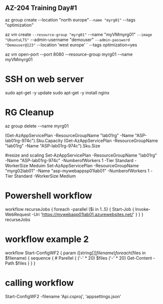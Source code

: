 ## AZ-204 Training Day#1
az group create --location "north europe"`
  --name "myrg01" `
  --tags "optimization"

az vm create `
  --resource-group "myrg01" `
  --name "myVMmyrg01" `
  --image "UbuntuLTS" `
  --admin-username "demouser" `
  --admin-password "Demouser@123" `
  --location 'west europe' `
  --tags optimization=yes

az vm open-port --port 8080 --resource-group myrg01 --name myVMmyrg01

# SSH on web server
sudo apt-get -y update
sudo apt-get -y install nginx

# RG Cleanup
az group delete --name myrg01


(Get-AzAppServicePlan -ResourceGroupName "lab01rg" -Name "ASP-lab01rg-974c").Sku.Capacity
(Get-AzAppServicePlan -ResourceGroupName "lab01rg" -Name "ASP-lab01rg-974c").Sku.Size

#resize and scaling
Set-AzAppServicePlan -ResourceGroupName "lab01rg" -Name "ASP-lab01rg-974c" -NumberofWorkers 1 -Tier Standard -WorkerSize Meduim
Set-AzAppServicePlan -ResourceGroupName "myrg02lab01" -Name "asp-mywebappsp01lab01" -NumberofWorkers 1 -Tier Standard -WorkerSize Medium

# Powershell workflow
workflow recurseJobs {
  foreach -parallel ($i in 1..5) {
    Start-Job { Invoke-WebRequest -Uri 'https://mywebapp01lab01.azurewebsites.net/' }
  }
}
recurseJobs

# workflow example 2
workflow Start-ConfigWF2 {
  param ([string[]]$filename)
  foreach ($files in $filename) {
    sequence {
      # Parellel {
      ('-' * 20)
      $files
      ('-' * 20)
      Get-Content -Path $files
    }
  }
}
# calling workflow
Start-ConfigWF2 -filename 'Api.csproj', 'appsettings.json'

